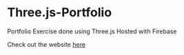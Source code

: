 # Three.js-Portfolio
Portfolio Exercise done using Three.js
Hosted with Firebase 

Check out the website [here](https://my-3dportfolio.web.app/)
